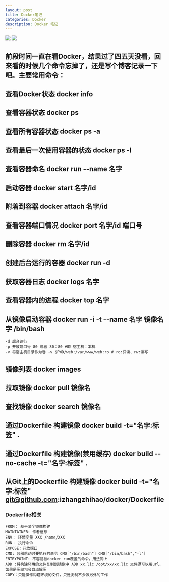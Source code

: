 ```yaml
---
layout: post
title: Docker笔记
categories: Docker
description: Docker 笔记
---
```

[![](https://images.microbadger.com/badges/image/izhangzhihao/spring-cloud.svg)](https://hub.docker.com/r/izhangzhihao/spring-cloud/) [![](https://images.microbadger.com/badges/version/izhangzhihao/spring-cloud.svg)](https://hub.docker.com/r/izhangzhihao/spring-cloud/)

## 前段时间一直在看Docker，结果过了四五天没看，回来看的时候几个命令忘掉了，还是写个博客记录一下吧。主要常用命令：

## 查看Docker状态 docker info

## 查看容器状态 docker ps

## 查看所有容器状态 docker ps -a

## 查看最后一次使用容器的状态 docker ps -l

## 查看容器命名 docker run --name 名字

## 启动容器 docker start 名字/id

## 附着到容器 docker attach 名字/id

## 查看容器端口情况 docker port 名字/id 端口号

## 删除容器 docker rm 名字/id

## 创建后台运行的容器 docker run -d

## 获取容器日志 docker logs 名字

## 查看容器内的进程 docker top 名字

## 从镜像启动容器 docker run -i -t --name 名字 镜像名字 /bin/bash

    -d 后台运行
    -p 开放端口号 80 或者 80：80 #即 宿主机：本机
    -v 将宿主机目录作为卷 -v $PWD/web:/var/www/web:ro # ro:只读、rw:读写

## 镜像列表 docker images

## 拉取镜像 docker pull 镜像名

## 查找镜像 docker search 镜像名

## 通过Dockerfile 构建镜像 docker build -t="名字:标签" .

## 通过Dockerfile 构建镜像(禁用缓存) docker build  --no-cache -t="名字:标签" .

## 从Git上的Dockerfile 构建镜像 docker build -t="名字:标签" git@github.com:izhangzhihao/docker/Dockerfile

### Dockerfile相关

    FROM： 基于某个镜像构建
    MAINTAINER: 作者信息
    ENV： 环境变量 XXX /home/XXX
    RUN： 执行命令
    EXPOSE：开放端口
    CMD: 容器启动时要执行的命令 CMD["/bin/bash"] CMD["/bin/bash","-l"]
    ENTRYPOINT: 不容易被docker run覆盖的命令，用法同上
    ADD :将构建环境的文件复制到镜像中 ADD xx.lic /opt/xx/xx.lic 文件源可以用url，如果是压缩包会自动解压
    COPY：只能操作构建环境的文件，只是复制不会做另外的工作
